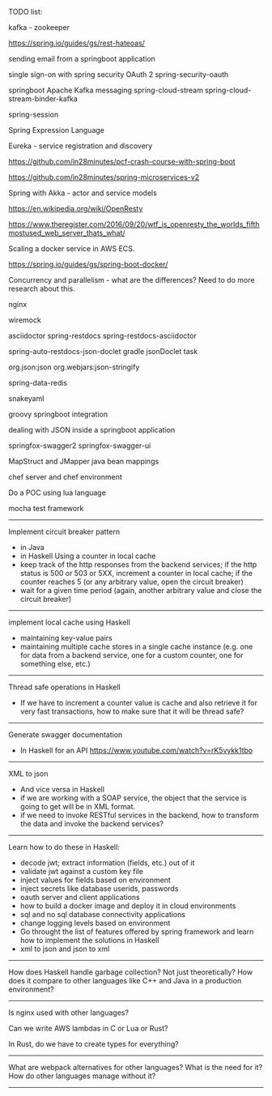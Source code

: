 TODO list:

kafka - zookeeper

https://spring.io/guides/gs/rest-hateoas/

sending email from a springboot application

single sign-on with spring security OAuth 2
spring-security-oauth

springboot Apache Kafka messaging
spring-cloud-stream
spring-cloud-stream-binder-kafka

spring-session

Spring Expression Language

Eureka - service registration and discovery

https://github.com/in28minutes/pcf-crash-course-with-spring-boot

https://github.com/in28minutes/spring-microservices-v2

Spring with Akka - actor and service models

https://en.wikipedia.org/wiki/OpenResty

https://www.theregister.com/2016/09/20/wtf_is_openresty_the_worlds_fifthmostused_web_server_thats_what/

Scaling a docker service in AWS ECS.

https://spring.io/guides/gs/spring-boot-docker/

Concurrency and parallelism - what are the differences? Need to do more research about this.

nginx

wiremock

asciidoctor
spring-restdocs
spring-restdocs-asciidoctor

spring-auto-restdocs-json-doclet
gradle jsonDoclet task

org.json:json
org.webjars:json-stringify

spring-data-redis

snakeyaml

groovy springboot integration

dealing with JSON inside a springboot application

springfox-swagger2
springfox-swagger-ui

MapStruct and JMapper java bean mappings

chef server and chef environment

Do a POC using lua language

mocha test framework


------------------
Implement circuit breaker pattern
- in Java
- in Haskell
Using a counter in local cache
- keep track of the http responses from the backend services; if the http status is 500 or 503 or 5XX, increment a counter in local cache; if the counter reaches 5 (or any arbitrary value, open the circuit breaker)
- wait for a given time period (again, another arbitrary value and close the circuit breaker)
------------------
implement local cache using Haskell
- maintaining key-value pairs
- maintaining multiple cache stores in a single cache instance (e.g. one for data from a backend service, one for a custom counter, one for something else, etc.)
------------------
Thread safe operations in Haskell
- If we have to increment a counter value is cache and also retrieve it for very fast transactions, how to make sure that it will be thread safe?
------------------
Generate swagger documentation
- In Haskell for an API
https://www.youtube.com/watch?v=rK5vykk1tbo
------------------
XML to json
- And vice versa in Haskell
- if we are working with a SOAP service, the object that the service is going to get will be in XML format.
- if we need to invoke RESTful services in the backend, how to transform the data and invoke the backend services?
------------------
Learn how to do these in Haskell:
- decode jwt; extract information (fields, etc.) out of it
- validate jwt against a custom key file
- inject values for fields based on environment
- inject secrets like database userids, passwords
- oauth server and client applications
- how to build a docker image and deploy it in cloud environments
- sql and no sql database connectivity applications
- change logging levels based on environment
- Go throught the list of features offered by spring framework and learn how to implement the solutions in Haskell
- xml to json and json to xml
------------------

How does Haskell handle garbage collection? Not just theoretically? How does it compare to other languages like C++ and Java in a production environment?

------------------

Is nginx used with other languages?

Can we write AWS lambdas in C or Lua or Rust?

In Rust, do we have to create types for everything?

------------------

What are webpack alternatives for other languages? What is the need for it? How do other languages manage without it?

------------------
